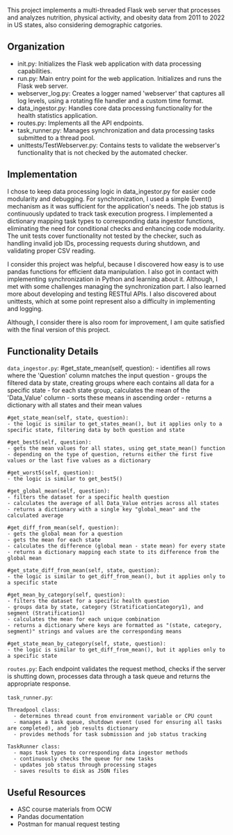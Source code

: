 
This project implements a multi-threaded Flask web server that processes and analyzes nutrition, physical activity, and obesity data 
from 2011 to 2022 in US states, also considering demographic catgories.


Organization
----

- init.py: Initializes the Flask web application with data processing capabilities.
- run.py: Main entry point for the web application. Initializes and runs the Flask web server.
- webserver_log.py: Creates a logger named 'webserver' that captures all log levels, using a rotating file handler and a custom time format.
- data_ingestor.py: Handles core data processing functionality for the health statistics application.
- routes.py: Implements all the API endpoints.
- task_runner.py: Manages synchronization and data processing tasks submitted to a thread pool.
- unittests/TestWebserver.py: Contains tests to validate the webserver's functionality that is not checked by the automated checker.


Implementation
----

I chose to keep data processing logic in data_ingestor.py for easier code modularity and debugging. 
For synchronization, I used a simple Event() mechanism as it was sufficient for the application's needs. The job status is continuously 
updated to track task execution progress. I implemented a dictionary mapping task types to corresponding data ingestor functions, 
eliminating the need for conditional checks and enhancing code modularity.
The unit tests cover functionality not tested by the checker, such as handling invalid job IDs, processing requests during shutdown, and 
validating proper CSV reading.

I consider this project was helpful, because I discovered how easy is to use pandas functions for efficient data manipulation.
I also got in contact with implementing synchronization in Python and learning about it. Although, I met with some challenges managing the
synchronization part.
I also learned more about developing and testing RESTful APIs.
I also discovered about unittests, which at some point represent also a difficulty in implementing and logging.

Although, I consider there is also room for improvement, I am quite satisfied with the final version of this project.


Functionality Details
---
`data_ingestor.py`:
   #get_state_mean(self, question):
    - identifies all rows where the 'Question' column matches the input question
    - groups the filtered data by state, creating groups where each contains all data for a specific state
    - for each state group, calculates the mean of the 'Data_Value' column
    - sorts these means in ascending order
    - returns a dictionary with all states and their mean values

    #get_state_mean(self, state, question):
    - the logic is similar to get_states_mean(), but it applies only to a specific state, filtering data by both question and state

    #get_best5(self, question):
    - gets the mean values for all states, using get_state_mean() function
    - depending on the type of question, returns either the first five values or the last five values as a dictionary

    #get_worst5(self, question):
    - the logic is similar to get_best5()

    #get_global_mean(self, question):
    - filters the dataset for a specific health question
    - calculates the average of all Data_Value entries across all states
    - returns a dictionary with a single key "global_mean" and the calculated average

    #get_diff_from_mean(self, question):
    - gets the global mean for a question
    - gets the mean for each state
    - calculates the difference (global mean - state mean) for every state
    - returns a dictionary mapping each state to its difference from the global mean

    #get_state_diff_from_mean(self, state, question):
    - the logic is similar to get_diff_from_mean(), but it applies only to a specific state

    #get_mean_by_category(self, question):
    - filters the dataset for a specific health question
    - groups data by state, category (StratificationCategory1), and segment (Stratification1)
    - calculates the mean for each unique combination
    - returns a dictionary where keys are formatted as "(state, category, segment)" strings and values are the corresponding means

    #get_state_mean_by_category(self, state, question):
    - the logic is similar to get_diff_from_mean(), but it applies only to a specific state

`routes.py`:
    Each endpoint validates the request method, checks if the server is shutting down, processes data through a task queue 
    and returns the appropriate response.

`task_runner.py`:
    
    Threadpool class:
      - determines thread count from environment variable or CPU count
      - manages a task queue, shutdown event (used for ensuring all tasks are completed), and job results dictionary
      - provides methods for task submission and job status tracking

    TaskRunner class:
      - maps task types to corresponding data ingestor methods
      - continuously checks the queue for new tasks
      - updates job status through processing stages
      - saves results to disk as JSON files

    
Useful Resources
---
- ASC course materials from OCW
- Pandas documentation
- Postman for manual request testing
